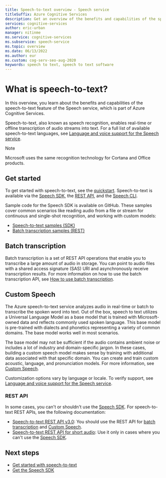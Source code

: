 ```yaml
---
title: Speech-to-text overview - Speech service
titleSuffix: Azure Cognitive Services
description: Get an overview of the benefits and capabilities of the speech-to-text feature of the Speech Service.
services: cognitive-services
author: eric-urban
manager: nitinme
ms.service: cognitive-services
ms.subservice: speech-service
ms.topic: overview
ms.date: 06/13/2022
ms.author: eur
ms.custom: cog-serv-seo-aug-2020
keywords: speech to text, speech to text software
---
```


# What is speech-to-text?

In this overview, you learn about the benefits and capabilities of the speech-to-text feature of the Speech service, which is part of Azure Cognitive Services.

Speech-to-text, also known as speech recognition, enables real-time or offline transcription of audio streams into text. For a full list of available speech-to-text languages, see [Language and voice support for the Speech service](language-support.md#speech-to-text).

> [!NOTE]
> Microsoft uses the same recognition technology for Cortana and Office products.

## Get started

To get started with speech-to-text, see the [quickstart](get-started-speech-to-text.md). Speech-to-text is available via the [Speech SDK](speech-sdk.md), the [REST API](rest-speech-to-text.md), and the [Speech CLI](spx-overview.md).

Sample code for the Speech SDK is available on GitHub. These samples cover common scenarios like reading audio from a file or stream for continuous and single-shot recognition, and working with custom models:

- [Speech-to-text samples (SDK)](https://github.com/Azure-Samples/cognitive-services-speech-sdk)
- [Batch transcription samples (REST)](https://github.com/Azure-Samples/cognitive-services-speech-sdk/tree/master/samples/batch)

## Batch transcription

Batch transcription is a set of REST API operations that enable you to transcribe a large amount of audio in storage. You can point to audio files with a shared access signature (SAS) URI and asynchronously receive transcription results. For more information on how to use the batch transcription API, see [How to use batch transcription](batch-transcription.md).

## Custom Speech

The Azure speech-to-text service analyzes audio in real-time or batch to transcribe the spoken word into text. Out of the box, speech to text utilizes a Universal Language Model as a base model that is trained with Microsoft-owned data and reflects commonly used spoken language. This base model is pre-trained with dialects and phonetics representing a variety of common domains. The base model works well in most scenarios.

The base model may not be sufficient if the audio contains ambient noise or includes a lot of industry and domain-specific jargon. In these cases, building a custom speech model makes sense by training with additional data associated with that specific domain. You can create and train custom acoustic, language, and pronunciation models. For more information, see [Custom Speech](./custom-speech-overview.md).

Customization options vary by language or locale. To verify support, see [Language and voice support for the Speech service](./language-support.md).

### REST API

In some cases, you can't or shouldn't use the [Speech SDK](speech-sdk.md). For speech-to-text REST APIs, see the following documentation:

- [Speech-to-text REST API v3.0](rest-speech-to-text.md): You should use the REST API for [batch transcription](batch-transcription.md) and [Custom Speech](custom-speech-overview.md). 
- [Speech-to-text REST API for short audio](rest-speech-to-text-short.md): Use it only in cases where you can't use the [Speech SDK](speech-sdk.md).


## Next steps

- [Get started with speech-to-text](get-started-speech-to-text.md)
- [Get the Speech SDK](speech-sdk.md)
